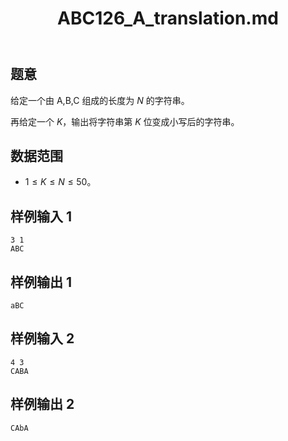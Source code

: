 ﻿---
title: "ABC126_A_translation.md"
tags: []
author: ""
created: ""
---

## 题意  

给定一个由 $\text{A,B,C}$ 组成的长度为 $N$ 的字符串。

再给定一个 $K$，输出将字符串第 $K$ 位变成小写后的字符串。

## 数据范围

- $1\le K\le N\le50$。

## 样例输入 1
```
3 1
ABC
```

## 样例输出 1
```
aBC
```

## 样例输入 2
```
4 3
CABA
```

## 样例输出 2
```
CAbA
```


